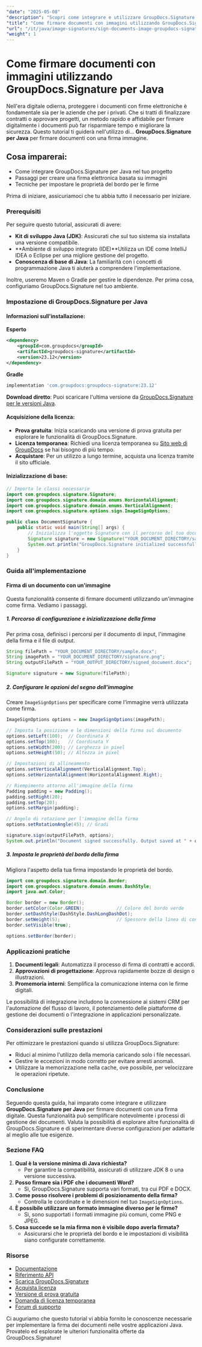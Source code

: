 ```yaml
---
"date": "2025-05-08"
"description": "Scopri come integrare e utilizzare GroupDocs.Signature per Java per firmare documenti con una firma grafica. Semplifica i tuoi processi di gestione dei documenti in modo efficiente."
"title": "Come firmare documenti con immagini utilizzando GroupDocs.Signature per Java&#58; una guida passo passo"
"url": "/it/java/image-signatures/sign-documents-image-groupdocs-signature-java/"
"weight": 1
---
```


# Come firmare documenti con immagini utilizzando GroupDocs.Signature per Java

Nell'era digitale odierna, proteggere i documenti con firme elettroniche è fondamentale sia per le aziende che per i privati. Che si tratti di finalizzare contratti o approvare progetti, un metodo rapido e affidabile per firmare digitalmente i documenti può far risparmiare tempo e migliorare la sicurezza. Questo tutorial ti guiderà nell'utilizzo di... **GroupDocs.Signature per Java** per firmare documenti con una firma immagine.

## Cosa imparerai:
- Come integrare GroupDocs.Signature per Java nel tuo progetto
- Passaggi per creare una firma elettronica basata su immagini
- Tecniche per impostare le proprietà del bordo per le firme

Prima di iniziare, assicuriamoci che tu abbia tutto il necessario per iniziare.

### Prerequisiti

Per seguire questo tutorial, assicurati di avere:

- **Kit di sviluppo Java (JDK)**: Assicurati che sul tuo sistema sia installata una versione compatibile.
- **Ambiente di sviluppo integrato (IDE)**Utilizza un IDE come IntelliJ IDEA o Eclipse per una migliore gestione del progetto.
- **Conoscenza di base di Java**: La familiarità con i concetti di programmazione Java ti aiuterà a comprendere l'implementazione.

Inoltre, useremo Maven o Gradle per gestire le dipendenze. Per prima cosa, configuriamo GroupDocs.Signature nel tuo ambiente.

### Impostazione di GroupDocs.Signature per Java

#### Informazioni sull'installazione:

**Esperto**
```xml
<dependency>
    <groupId>com.groupdocs</groupId>
    <artifactId>groupdocs-signature</artifactId>
    <version>23.12</version>
</dependency>
```

**Gradle**
```gradle
implementation 'com.groupdocs:groupdocs-signature:23.12'
```

**Download diretto**: Puoi scaricare l'ultima versione da [GroupDocs.Signature per le versioni Java](https://releases.groupdocs.com/signature/java/).

#### Acquisizione della licenza:
- **Prova gratuita**: Inizia scaricando una versione di prova gratuita per esplorare le funzionalità di GroupDocs.Signature.
- **Licenza temporanea**: Richiedi una licenza temporanea su [Sito web di GroupDocs](https://purchase.groupdocs.com/temporary-license/) se hai bisogno di più tempo.
- **Acquistare**: Per un utilizzo a lungo termine, acquista una licenza tramite il sito ufficiale.

#### Inizializzazione di base:
```java
// Importa le classi necessarie
import com.groupdocs.signature.Signature;
import com.groupdocs.signature.domain.enums.HorizontalAlignment;
import com.groupdocs.signature.domain.enums.VerticalAlignment;
import com.groupdocs.signature.options.sign.ImageSignOptions;

public class DocumentSignature {
    public static void main(String[] args) {
        // Inizializza l'oggetto Signature con il percorso del tuo documento
        Signature signature = new Signature("YOUR_DOCUMENT_DIRECTORY/sample.docx");
        System.out.println("GroupDocs.Signature initialized successfully.");
    }
}
```

### Guida all'implementazione

#### Firma di un documento con un'immagine

Questa funzionalità consente di firmare documenti utilizzando un'immagine come firma. Vediamo i passaggi.

##### 1. Percorso di configurazione e inizializzazione della firma
Per prima cosa, definisci i percorsi per il documento di input, l'immagine della firma e il file di output.
```java
String filePath = "YOUR_DOCUMENT_DIRECTORY/sample.docx";
String imagePath = "YOUR_DOCUMENT_DIRECTORY/signature.png";
String outputFilePath = "YOUR_OUTPUT_DIRECTORY/signed_document.docx";

Signature signature = new Signature(filePath);
```

##### 2. Configurare le opzioni del segno dell'immagine
Creare `ImageSignOptions` per specificare come l'immagine verrà utilizzata come firma.
```java
ImageSignOptions options = new ImageSignOptions(imagePath);

// Imposta la posizione e le dimensioni della firma sul documento
options.setLeft(100);  // Coordinata X
options.setTop(100);   // Coordinata Y
options.setWidth(200); // Larghezza in pixel
options.setHeight(50); // Altezza in pixel

// Impostazioni di allineamento
options.setVerticalAlignment(VerticalAlignment.Top);
options.setHorizontalAlignment(HorizontalAlignment.Right);

// Riempimento attorno all'immagine della firma
Padding padding = new Padding();
padding.setRight(20);
padding.setTop(20);
options.setMargin(padding);

// Angolo di rotazione per l'immagine della firma
options.setRotationAngle(45); // Gradi

signature.sign(outputFilePath, options);
System.out.println("Document signed successfully. Output saved at " + outputFilePath);
```

##### 3. Imposta le proprietà del bordo della firma
Migliora l'aspetto della tua firma impostando le proprietà del bordo.
```java
import com.groupdocs.signature.domain.Border;
import com.groupdocs.signature.domain.enums.DashStyle;
import java.awt.Color;

Border border = new Border();
border.setColor(Color.GREEN);            // Colore del bordo verde
border.setDashStyle(DashStyle.DashLongDashDot);
border.setWeight(5);                     // Spessore della linea di confine
border.setVisible(true);

options.setBorder(border);
```

### Applicazioni pratiche

1. **Documenti legali**: Automatizza il processo di firma di contratti e accordi.
2. **Approvazioni di progettazione**: Approva rapidamente bozze di design o illustrazioni.
3. **Promemoria interni**: Semplifica la comunicazione interna con le firme digitali.

Le possibilità di integrazione includono la connessione ai sistemi CRM per l'automazione del flusso di lavoro, il potenziamento delle piattaforme di gestione dei documenti o l'integrazione in applicazioni personalizzate.

### Considerazioni sulle prestazioni

Per ottimizzare le prestazioni quando si utilizza GroupDocs.Signature:
- Riduci al minimo l'utilizzo della memoria caricando solo i file necessari.
- Gestire le eccezioni in modo corretto per evitare arresti anomali.
- Utilizzare la memorizzazione nella cache, ove possibile, per velocizzare le operazioni ripetute.

### Conclusione

Seguendo questa guida, hai imparato come integrare e utilizzare **GroupDocs.Signature per Java** per firmare documenti con una firma digitale. Questa funzionalità può semplificare notevolmente i processi di gestione dei documenti. Valuta la possibilità di esplorare altre funzionalità di GroupDocs.Signature e di sperimentare diverse configurazioni per adattarle al meglio alle tue esigenze.

### Sezione FAQ

1. **Qual è la versione minima di Java richiesta?**
   - Per garantire la compatibilità, assicurati di utilizzare JDK 8 o una versione successiva.
2. **Posso firmare sia i PDF che i documenti Word?**
   - Sì, GroupDocs.Signature supporta vari formati, tra cui PDF e DOCX.
3. **Come posso risolvere i problemi di posizionamento della firma?**
   - Controlla le coordinate e le dimensioni nel tuo `ImageSignOptions`.
4. **È possibile utilizzare un formato immagine diverso per le firme?**
   - Sì, sono supportati i formati immagine più comuni, come PNG e JPEG.
5. **Cosa succede se la mia firma non è visibile dopo averla firmata?**
   - Assicurarsi che le proprietà del bordo e le impostazioni di visibilità siano configurate correttamente.

### Risorse
- [Documentazione](https://docs.groupdocs.com/signature/java/)
- [Riferimento API](https://reference.groupdocs.com/signature/java/)
- [Scarica GroupDocs.Signature](https://releases.groupdocs.com/signature/java/)
- [Acquista licenza](https://purchase.groupdocs.com/buy)
- [Versione di prova gratuita](https://releases.groupdocs.com/signature/java/)
- [Domanda di licenza temporanea](https://purchase.groupdocs.com/temporary-license/)
- [Forum di supporto](https://forum.groupdocs.com/c/signature/)

Ci auguriamo che questo tutorial vi abbia fornito le conoscenze necessarie per implementare la firma dei documenti nelle vostre applicazioni Java. Provatelo ed esplorate le ulteriori funzionalità offerte da GroupDocs.Signature!